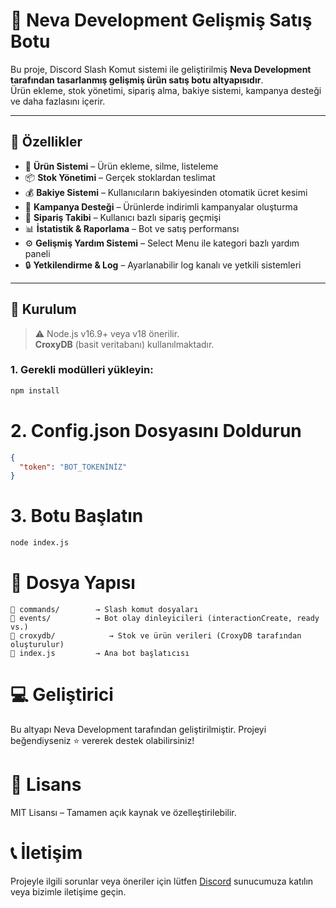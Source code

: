 # 🚀 Neva Development Gelişmiş Satış Botu

Bu proje, Discord Slash Komut sistemi ile geliştirilmiş **Neva Development tarafından tasarlanmış gelişmiş ürün satış botu altyapısıdır**.  
Ürün ekleme, stok yönetimi, sipariş alma, bakiye sistemi, kampanya desteği ve daha fazlasını içerir.

---

## 🚀 Özellikler

- 🛒 **Ürün Sistemi** – Ürün ekleme, silme, listeleme  
- 📦 **Stok Yönetimi** – Gerçek stoklardan teslimat  
- 💰 **Bakiye Sistemi** – Kullanıcıların bakiyesinden otomatik ücret kesimi  
- 🎁 **Kampanya Desteği** – Ürünlerde indirimli kampanyalar oluşturma  
- 📄 **Sipariş Takibi** – Kullanıcı bazlı sipariş geçmişi  
- 📊 **İstatistik & Raporlama** – Bot ve satış performansı  
- ⚙️ **Gelişmiş Yardım Sistemi** – Select Menu ile kategori bazlı yardım paneli  
- 🔒 **Yetkilendirme & Log** – Ayarlanabilir log kanalı ve yetkili sistemleri  

---

## 📂 Kurulum

> ⚠️ Node.js v16.9+ veya v18 önerilir.  
> **CroxyDB** (basit veritabanı) kullanılmaktadır.

### 1. Gerekli modülleri yükleyin:

```bash
npm install
```

# 2. Config.json Dosyasını Doldurun
```json
{
  "token": "BOT_TOKENİNİZ"
}
```

# 3. Botu Başlatın
```bash
node index.js
```

# 🔧 Dosya Yapısı
```
📁 commands/        → Slash komut dosyaları
📁 events/          → Bot olay dinleyicileri (interactionCreate, ready vs.)
📁 croxydb/            → Stok ve ürün verileri (CroxyDB tarafından oluşturulur)
📄 index.js         → Ana bot başlatıcısı
```

# 💻 Geliştirici
Bu altyapı Neva Development tarafından geliştirilmiştir.
Projeyi beğendiyseniz ⭐ vererek destek olabilirsiniz!

# 📜 Lisans
MIT Lisansı – Tamamen açık kaynak ve özelleştirilebilir.

# 📞 İletişim
Projeyle ilgili sorunlar veya öneriler için lütfen [Discord](discord.gg/altyapi) sunucumuza katılın veya bizimle iletişime geçin.
